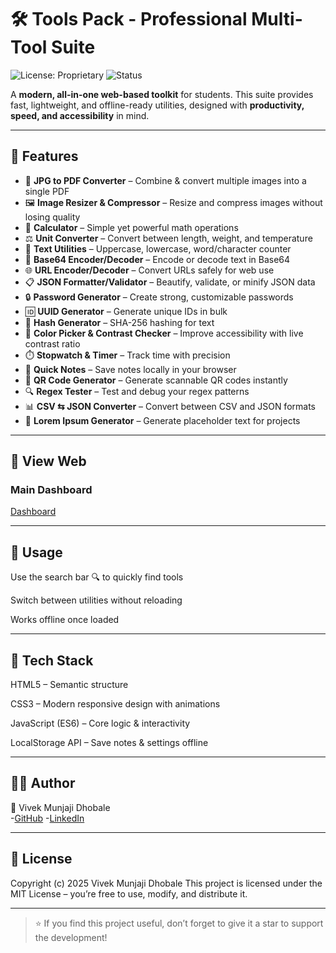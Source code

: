 # 🛠️ Tools Pack - Professional Multi-Tool Suite  
![License: Proprietary](https://img.shields.io/badge/License-Proprietary-red.svg) ![Status](https://img.shields.io/badge/Status-Active-brightgreen)

A **modern, all-in-one web-based toolkit** for students. 
This suite provides fast, lightweight, and offline-ready utilities, designed with **productivity, speed, and accessibility** in mind.  

---

## 🚀 Features

- 📄 **JPG to PDF Converter** – Combine & convert multiple images into a single PDF  
- 🖼️ **Image Resizer & Compressor** – Resize and compress images without losing quality  
- 🧮 **Calculator** – Simple yet powerful math operations  
- ⚖️ **Unit Converter** – Convert between length, weight, and temperature  
- 📝 **Text Utilities** – Uppercase, lowercase, word/character counter  
- 🔐 **Base64 Encoder/Decoder** – Encode or decode text in Base64  
- 🌐 **URL Encoder/Decoder** – Convert URLs safely for web use  
- 📋 **JSON Formatter/Validator** – Beautify, validate, or minify JSON data  
- 🔒 **Password Generator** – Create strong, customizable passwords  
- 🆔 **UUID Generator** – Generate unique IDs in bulk  
- 🔑 **Hash Generator** – SHA-256 hashing for text  
- 🎨 **Color Picker & Contrast Checker** – Improve accessibility with live contrast ratio  
- ⏱️ **Stopwatch & Timer** – Track time with precision  
- 📝 **Quick Notes** – Save notes locally in your browser  
- 📱 **QR Code Generator** – Generate scannable QR codes instantly  
- 🔍 **Regex Tester** – Test and debug your regex patterns  
- 📊 **CSV ⇆ JSON Converter** – Convert between CSV and JSON formats  
- 📄 **Lorem Ipsum Generator** – Generate placeholder text for projects  

---

## 📸 View Web

### Main Dashboard  
[Dashboard](https://vivek-dhobale.github.io/AI-Gen-tools-pack/)

---

## 🎯 Usage

Use the search bar 🔍 to quickly find tools

Switch between utilities without reloading

Works offline once loaded

---

## 🌟 Tech Stack

HTML5 – Semantic structure

CSS3 – Modern responsive design with animations

JavaScript (ES6) – Core logic & interactivity

LocalStorage API – Save notes & settings offline

---

## 👨‍💻 Author

🔗 Vivek Munjaji Dhobale</br>
-[GitHub]('https://github.com/Vivek-Dhobale')
-[LinkedIn]('https://linkedin.com/in/vivek-dhobale-vr')


---

## 📜 License
Copyright (c) 2025 Vivek Munjaji Dhobale
This project is licensed under the MIT License – you’re free to use, modify, and distribute it.




---

> ⭐ If you find this project useful, don’t forget to give it a star to support the development!

